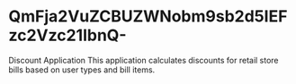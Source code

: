 # QmFja2VuZCBUZWNobm9sb2d5IEFzc2Vzc21lbnQ-
 Discount Application  This application calculates discounts for retail store bills based on user types and bill items. 
